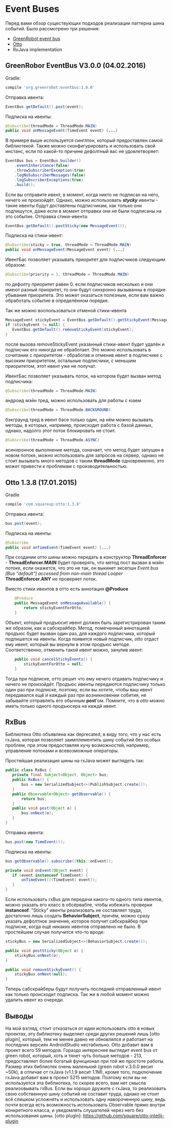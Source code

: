 # Event Buses

Перед вами обзор существующих подходов реализации паттерна шина событий.
Было рассмотрено три решения:

  - [GreenRobot event bus]
  - [Otto]
  - RxJava implementation

[GreenRobot event bus]: https://github.com/greenrobot/EventBus
[Otto]: https://github.com/square/otto

## GreenRobor EventBus V3.0.0 (04.02.2016)
Gradle:
```groovy
compile 'org.greenrobot:eventbus:3.0.0'
```
Отправка ивента:
```java
EventBus.getDefault().post(event);
```
Подписка на ивенты:
```java
@Subscribe(threadMode = ThreadMode.MAIN)
public void onMessageEvent(TimeEvent event) {...}
```
В примере выше используется синглтон, который предоставлен самой библиотекой.
Также можно сконфигурировать и использовать свой инстанс, если по какой-то причине дефолтный вас не удовлетворяет:
```java
EventBus bus = EventBus.builder()
    .eventInheritance(false)
    .throwSubscriberException(true)
    .logNoSubscriberMessages(false)
    .logSubscriberExceptions(true)
    .build();
```

Если вы отправите ивент, в момент, когда никто не подписан на него, ничего не произойдёт. Однако, можно использовать  **_stycky_** ивенты - такие ивенты будут доставлены подписчикам, как только они подпишутся, даже если в момент отправки они не были подписаны на это событие.
Отправка стики-ивента:
```java
EventBus.getDefault().postSticky(new MessageEvent());
```
Подписка на стики-ивент:
```java
@Subscribe(sticky = true, threadMode = ThreadMode.MAIN)
public void onMessageEvent(MessageEvent event) {...}
```
ИвентБас позволяет указывать приоритет для подписчиков следующим образом:
```java
@Subscribe(priority = 1, threadMode = ThreadMode.MAIN)
```
по дефолту приоритет равен 0. если подписчиков несколько и они имеют разный приоритет, то они будут синхронно вызыванны в порядке убывания приоритета. Это может оказаться полезным, если вам важно обработать событие в определённом порядке.

Так же можно воспользоваться отменой стики-ивента
```java
MessageEvent stickyEvent = EventBus.getDefault().getStickyEvent(MessageEvent.class);
if (stickyEvent != null) {
   EventBus.getDefault().removeStickyEvent(stickyEvent);
}
```
после вызова removeStickyEvent  указанный стики-ивент будет удалён и подписчик его никогда не обработает. Это можно использовать в сочитании с приоритетом - обработав и отменив ивент в подписчике с высоким приоритетом, остальные подписчики, с меньшим приоритетом, этот ивент уже не получат.

ИвентБас позволяет указывать поток, на котором будет вызван метод подписчика:
```java
@Subscribe(threadMode = ThreadMode.MAIN)
```
андроид мэйн тред, можно использовать для работы с юаем
```java
@Subscribe(threadMode = ThreadMode.BACKGROUND)
```
бэкграунд тред в ивент басе только один, на нём можно вызывать методы, в которых, например, происходит работа с базой данных, однако, надолго этот поток блокировать не стоит.
```java
@Subscribe(threadMode = ThreadMode.ASYNC)
```
асинхронное выполнение метода, означает, что метод будет запущен в новом потоке, можно использовать для запросов на сервер, однако не стоит вызывать много методов с таким **threadMode** одновременно, это может привести к проблемам с производительностью.

## Otto 1.3.8 (17.01.2015)

Gradle
```groovy
compile 'com.squareup:otto:1.3.8'
```

Отправка ивента:
```java
bus.post(event);
```
Подписка на ивенты:
```java
@Subscribe
public void onTimeEvent(TimeEvent event) {...}
```
При создании отто шины можно передать в конструктор **ThreadEnforcer** -
**ThreadEnforcer.MAIN** будет проверять, что метод пост вызван в мэйн потоке, если окажется, что это не так, он выкинет эксепшн
_Event bus [Bus "default"] accessed from non-main thread Looper_
**ThreadEnforcer.ANY** не проверяет поток.

Вместо стики ивентов в отто есть аннотация **@Produce**
```java
    @Produce
    public MessageEvent onMessageAvailable() {
        return stickyEventForOtto;
    }
```
Объект, который продъюсит ивент должен быть зарегистрирован таким же образом, как и сабскрайбер. Метод, помеченный аннотацией продъюс будет вызван один раз, для каждого подписчика, который подпишется на ивенты. Когда появится новый подписчик, _otto_ отдаст ему ивент, который вы вернули в этом продъюс методе. Соответственно, отменить такой ивент можно, занулив ивент:
```java
    public void cancelStickyEvents() {
        stickyEventForOtto = null;
    }
```
Тогда при подписке, отто решит что ему нечего отдавать подписчику и ничего не произойдёт. Продъюс ивенты передаются подписчику только один раз при подписке, поэтому, если вы хотите, чтобы ваш ивент передавался ещё и каждый раз при возникновении собития, не забывайте отправлять его обычным **post**’ом. Помните, что в _otto_ можно иметь только одного продъюсера на каждй ивент.

## RxBus
Библиотека Otto объявлена как deprecated, в виду того, что у нас есть rxJava, которая позволяет заимплементить шину событий без особых проблем, при этом предоставляя кучу возможностей, например, управление потоками и всевозможные операторы.

Простейшая реализация шины на rxJava может выглядеть так:
```java
public class RxBus {
   private final Subject<Object, Object> bus;
   public RxBus() {
       bus = new SerializedSubject<>(PublishSubject.create());
   }
   public Observable<Object> getObservable() {
       return bus;
   }
   public void post(Object o) {
       bus.onNext(o);
   }
}
```
Отправка ивента:
```java
bus.post(new TimeEvent());
```
Подписка на ивенты:
```java
bus.getObservable().subscribe((this::onEvent));
```
```java
private void onEvent(Object event) {
   if (event instanceof TimeEvent) {
       onTimeEvent(((TimeEvent) event));
   }
}
```
Если использовать rxBus для передачи какого-то одного типа ивентов, можно указать его класс в обсёрвабле, чтобы избежать проверки **instanceof**.
"Sticky" ивенты реализовать не составляет труда, достаточно лишь создать **BehaviorSubject**, причём, можно сразу указать дефолтное значение, которое получит сабскрайбер при подписке, когда ещё никаких ивентов отправлено не было. В простейшем случае получится что-то вроде:
```java
stickyBus = new SerializedSubject<>(BehaviorSubject.create());
```
```java
public void postSticky(Object o) {
    stickyBus.onNext(o);
}

public void removeStickyEvent() {
    stickyBus.onNext(null);
}
```
Теперь сабскрайберы будут получить последний отправленный ивент как только происходит подписка. Так же в любой момент можно удалить ивент из очереди.

## Выводы
На мой взгляд, стоит отказаться от идеи использовать otto в новых проектах, эту библиотеку выделяет среди других решений лишь [otto plugin], который,
тем не менее давно не обновлялся и работает на последних версиях AndroidStudio нестабильно. Otto добавит вам в проект всего 59 методов.
Гораздо интереснее выглядит event bus от green robot, который, хоть и тянет чуть больше методов - 213, предоставляет более богатый функционал
при той же простоте работы. Размер этих библиотек очень маленький (green robot v.3.0.0 весит ~50k), в отличае от rxJava (v1.1.9 весит 1.1M), кроме того,
подключение rxJava добавит вам в проект 5215 методов. Поэтому если вы не используется эта библиотека, то скорее всего, вам нет смысла
реализовывать rxBus. Если вы хорошо дружите с rxJava, то реализовать свою собственную шину событий не составит труда, однако  не стоит всё слишком усложнять
и использовать одну навороченную шину, ведь почти всегда есть возможность использовать Observable прямо внутри конкретного класса, и уведомлять слушателей
через него без использования шины.
[otto plugin]: https://github.com/square/otto-intellij-plugin